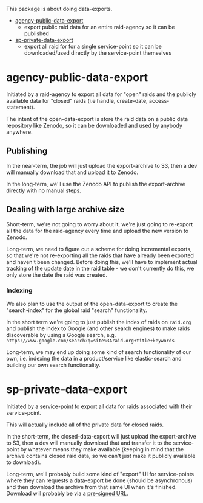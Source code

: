 This package is about doing data-exports.

* [agency-public-data-export](#agency-public-data-export) 
  * export public raid data for an entire raid-agency so it can be published
* [sp-private-data-export](#sp-private-data-export)
  * export all raid for for a single service-point so it can be downloaded/used
  directly by the service-point themselves


# agency-public-data-export

Initiated by a raid-agency to export all data for "open" raids and the 
publicly available data for "closed" raids (i.e handle, create-date, 
access-statement).
 
The intent of the open-data-export is store the raid data on a public data 
repository like Zenodo, so it can be downloaded and used by anybody anywhere.


## Publishing

In the near-term, the job will just upload the export-archive to S3, then a 
dev will manually download that and upload it to Zenodo.

In the long-term, we'll use the Zenodo API to publish the export-archive
directly with no manual steps.


## Dealing with large archive size

Short-term, we're not going to worry about it, we're just going to re-export all 
the data for the raid-agency every time and upload the new version to Zenodo.

Long-term, we need to figure out a scheme for doing incremental exports, so that
we're not re-exporting all the raids that have already been exported and 
haven't been changed.  Before doing this, we'll have to implement actual 
tracking of the update date in the raid table - we don't currently do this,
we only store the date the raid was created.


### Indexing 

We also plan to use the output of the open-data-export to create the
"search-index" for the global raid "search" functionality.

In the short term we're going to just publish the index of raids on `raid.org`
and publish the index to Google (and other search engines) to make raids
discoverable by using a Google search, e.g.
`https://www.google.com/search?q=site%3Araid.org+title+keywords`

Long-term, we may end up doing some kind of search functionality of our own,
i.e. indexing the data in a product/service like elastic-search and building 
our own search functionality.

  
# sp-private-data-export

Initiated by a service-point to export all data for raids associated with their
service-point.

This will actually include all of the private data for closed raids.

In the short-term, the closed-data-export will just upload the export-archive
to S3, then a dev will manually download that and transfer it to the 
service-point by whatever means they make available (keeping in mind that the 
archive contains closed raid data, so we can't just make it publicly available 
to download).

Long-term, we'll probably build some kind of "export" UI for service-points
where they can requests a data-export be done (should be asynchronous) and then
download the archive from that same UI when it's finished.  Download will 
probably be via a 
[pre-signed URL](https://docs.aws.amazon.com/AmazonS3/latest/userguide/ShareObjectPreSignedURL.html).  
